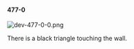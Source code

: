 #### 477-0
![dev-477-0-0.png](https://github.com/lil-lab/nlvr/raw/master/nlvr/dev/images/3/dev-477-0-0.png "dev-477-0-0.png")

There is a black triangle touching the wall.